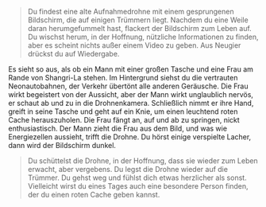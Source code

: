 > Du findest eine alte Aufnahmedrohne mit einem gesprungenen Bildschirm, die auf einigen Trümmern liegt. Nachdem du eine Weile daran herumgefummelt hast, flackert der Bildschirm zum Leben auf. Du wischst herum, in der Hoffnung, nützliche Informationen zu finden, aber es scheint nichts außer einem Video zu geben. Aus Neugier drückst du auf Wiedergabe.

Es sieht so aus, als ob ein Mann mit einer großen Tasche und eine Frau am Rande von Shangri-La stehen. Im Hintergrund siehst du die vertrauten Neonautobahnen, der Verkehr übertönt alle anderen Geräusche. Die Frau wirkt begeistert von der Aussicht, aber der Mann wirkt unglaublich nervös, er schaut ab und zu in die Drohnenkamera. Schließlich nimmt er ihre Hand, greift in seine Tasche und geht auf ein Knie, um einen leuchtend roten Cache herauszuholen. Die Frau fängt an, auf und ab zu springen, nickt enthusiastisch. Der Mann zieht die Frau aus dem Bild, und was wie Energiezellen aussieht, trifft die Drohne. Du hörst einige verspielte Lacher, dann wird der Bildschirm dunkel.

> Du schüttelst die Drohne, in der Hoffnung, dass sie wieder zum Leben erwacht, aber vergebens. Du legst die Drohne wieder auf die Trümmer. Du gehst weg und fühlst dich etwas herzlicher als sonst. Vielleicht wirst du eines Tages auch eine besondere Person finden, der du einen roten Cache geben kannst.

